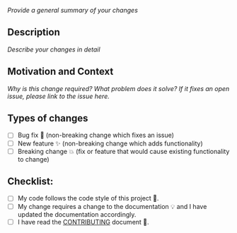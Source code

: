 *Provide a general summary of your changes*

## Description
*Describe your changes in detail*

## Motivation and Context
*Why is this change required? What problem does it solve? If it fixes an open issue, please link to the issue here.*

## Types of changes
- [ ] Bug fix :bug: (non-breaking change which fixes an issue)
- [ ] New feature :sparkles: (non-breaking change which adds functionality)
- [ ] Breaking change :boom: (fix or feature that would cause existing functionality to change)

## Checklist:
- [ ] My code follows the code style of this project :beers:.
- [ ] My change requires a change to the documentation :bulb: and I have updated the documentation accordingly.
- [ ] I have read the [CONTRIBUTING](https://github.com/chicio/ID3TagEditor/blob/master/CONTRIBUTING.md) document :busts_in_silhouette:.
